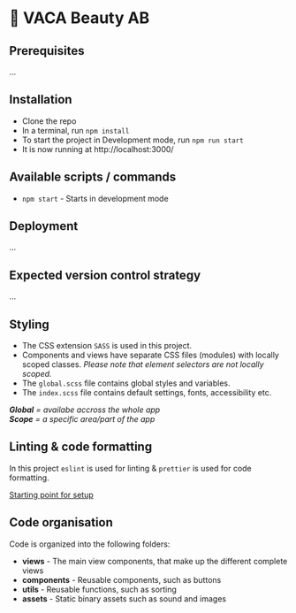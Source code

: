 # 🍐 VACA Beauty AB

## Prerequisites

...

## Installation

- Clone the repo
- In a terminal, run `npm install`
- To start the project in Development mode, run `npm run start`
- It is now running at http://localhost:3000/

## Available scripts / commands

- `npm start` - Starts in development mode

## Deployment

...

## Expected version control strategy

...

## Styling
- The CSS extension `SASS` is used in this project.
- Components and views have separate CSS files (modules) with locally scoped classes. _Please note that element selectors are not locally scoped._
- The `global.scss` file contains global styles and variables.
- The `index.scss` file contains default settings, fonts, accessibility etc.

_**Global** = availabe accross the whole app_ <br>
_**Scope** = a specific area/part of the app_

## Linting & code formatting

In this project `eslint` is used for linting & `prettier` is used for code formatting.

[Starting point for setup](https://dev.to/s2engineers/how-to-make-eslint-work-with-prettier-avoiding-conflicts-and-problems-57pi)

## Code organisation

Code is organized into the following folders:

- **views** - The main view components, that make up the different complete views
- **components** - Reusable components, such as buttons
- **utils** - Reusable functions, such as sorting
- **assets** - Static binary assets such as sound and images
